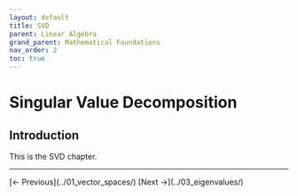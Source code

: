 ```yaml
---
layout: default
title: SVD
parent: Linear Algebra
grand_parent: Mathematical Foundations
nav_order: 2
toc: true
---
```


# Singular Value Decomposition

## Introduction

This is the SVD chapter.

---

<div class="prev-next-buttons">
[← Previous](../01_vector_spaces/) [Next →](../03_eigenvalues/)
</div>
